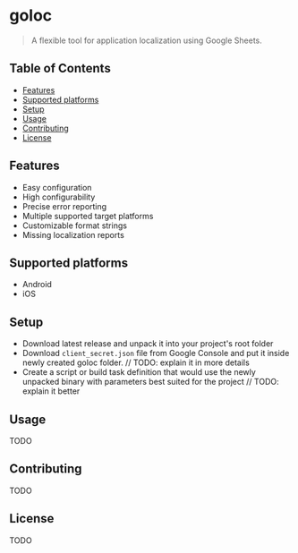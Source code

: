 # goloc

> A flexible tool for application localization using Google Sheets.

## Table of Contents

- [Features](#features)
- [Supported platforms](#supported-platforms)
- [Setup](#setup)
- [Usage](#usage)
- [Contributing](#contributing)
- [License](#license)

## Features

- Easy configuration
- High configurability
- Precise error reporting
- Multiple supported target platforms
- Customizable format strings
- Missing localization reports

## Supported platforms

- Android
- iOS

## Setup

- Download latest release and unpack it into your project's root folder
- Download `client_secret.json` file from Google Console and put it inside newly created goloc folder. // TODO: explain it in more details
- Create a script or build task definition that would use the newly unpacked binary with parameters best suited for the project // TODO: explain it better

## Usage

TODO

## Contributing

TODO

## License

TODO